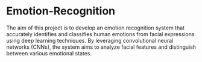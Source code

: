# Emotion-Recognition
The aim of this project is to develop an emotion recognition system that accurately identifies and classifies human emotions from facial expressions using deep learning techniques. By leveraging convolutional neural networks (CNNs), the system aims to analyze facial features and distinguish between various emotional states.
